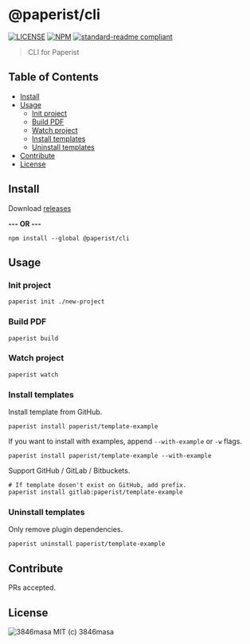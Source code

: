 # @paperist/cli

[![LICENSE][license-badge]][license]
[![NPM][npm-badge]][npm]
[![standard-readme compliant][standard-readme-badge]][standard-readme]

[npm]: https://www.npmjs.com/package/@paperist/cli
[license]: https://3846masa.mit-license.org
[standard-readme]: https://github.com/RichardLitt/standard-readme

[npm-badge]: https://img.shields.io/npm/v/@paperist/cli.svg?style=flat-square&logo=data:image/png;base64,iVBORw0KGgoAAAANSUhEUgAAACAAAAAgBAMAAACBVGfHAAAABGdBTUEAALGPC/xhBQAAAAFzUkdCAK7OHOkAAAAbUExURcwAAOeIiP////G7u/ri4tIZGdpFReJsbPC3t075sZwAAAAvSURBVCjPY2CgDWAThIMEsACjEhwIUCZg0dGCIqASwMAxMgXAgSzOwMAOC2TqAwBvzR4JxLaP0gAAAABJRU5ErkJggg==
[license-badge]: https://img.shields.io/badge/license-MIT-blue.svg?style=flat-square&logo=data:image/png;base64,iVBORw0KGgoAAAANSUhEUgAAABAAAAAQBAMAAADt3eJSAAAAIGNIUk0AAHomAACAhAAA%2BgAAAIDoAAB1MAAA6mAAADqYAAAXcJy6UTwAAAAVUExURSBTICJcIiNgIiZoJTuhNyt3Kf///%2BCqxSgAAAAGdFJOUwpclbn%2B4Fj6/H8AAAABYktHRAZhZrh9AAAACXBIWXMAAA3XAAAN1wFCKJt4AAAAB3RJTUUH4AkEEjEV7MDQQwAAAGBJREFUCNc1TUEKgDAMi07vE/Q%2BRD8g%2B4BbvAvi/79iMjDQJm1CC6BbDzRsZI3incIpYeYFhCaYnLiyPYnYkwWZFWoFHrSuttCmmbwXh0eJQYVON4JthZTxCzzAmyb8%2BAAKXBRyN6RyZQAAAABJRU5ErkJggg==
[standard-readme-badge]: https://img.shields.io/badge/standard--readme-OK-green.svg?style=flat-square

> CLI for Paperist

## Table of Contents

<!-- TOC depthFrom:2 depthTo:3 updateOnSave:false -->

- [Install](#install)
- [Usage](#usage)
  - [Init project](#init-project)
  - [Build PDF](#build-pdf)
  - [Watch project](#watch-project)
  - [Install templates](#install-templates)
  - [Uninstall templates](#uninstall-templates)
- [Contribute](#contribute)
- [License](#license)

<!-- /TOC -->

## Install

Download [releases](https://github.com/Paperist/cli/releases)

**--- OR ---**

```
npm install --global @paperist/cli
```

## Usage

### Init project

```
paperist init ./new-project
```

### Build PDF

```
paperist build
```

### Watch project

```
paperist watch
```

### Install templates

Install template from GitHub.

```
paperist install paperist/template-example
```

If you want to install with examples, append `--with-example` or `-w` flags.

```
paperist install paperist/template-example --with-example
```

Support GitHub / GitLab / Bitbuckets.

```
# If template dosen't exist on GitHub, add prefix.
paperist install gitlab:paperist/template-example
```

### Uninstall templates

Only remove plugin dependencies.

```
paperist uninstall paperist/template-example
```

## Contribute

PRs accepted.

## License

![3846masa] MIT (c) 3846masa

[3846masa]: https://www.gravatar.com/avatar/cfeae69aae4f4fc102960f01d35d2d86?s=50
